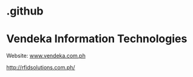# .github

# Vendeka Information Technologies
Website: www.vendeka.com.ph

http://rfidsolutions.com.ph/
